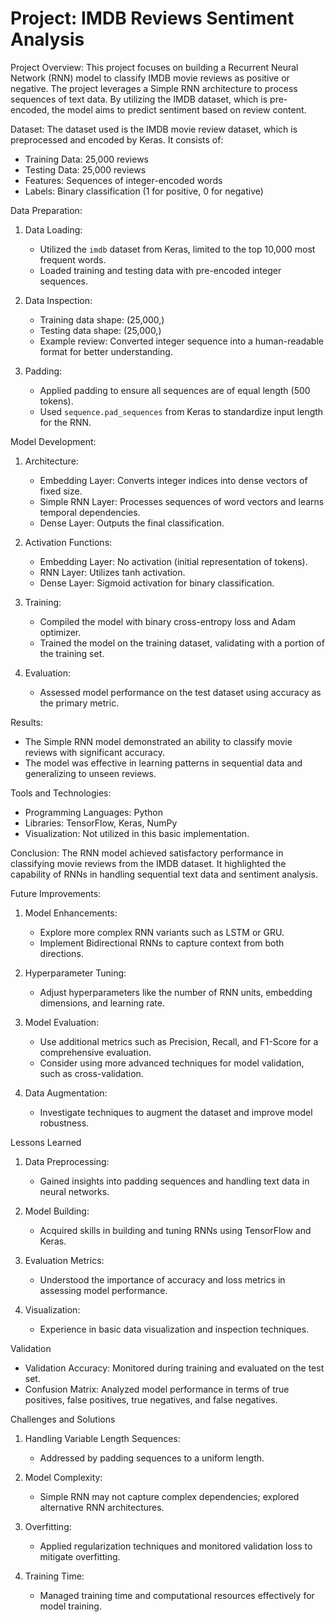 # Project: IMDB Reviews Sentiment Analysis

Project Overview:
This project focuses on building a Recurrent Neural Network (RNN) model to classify IMDB movie reviews as positive or negative. The project leverages a Simple RNN architecture to process sequences of text data. By utilizing the IMDB dataset, which is pre-encoded, the model aims to predict sentiment based on review content.


Dataset:
The dataset used is the IMDB movie review dataset, which is preprocessed and encoded by Keras. It consists of:
- Training Data: 25,000 reviews
- Testing Data: 25,000 reviews
- Features: Sequences of integer-encoded words
- Labels: Binary classification (1 for positive, 0 for negative)


Data Preparation:
1. Data Loading: 
   - Utilized the `imdb` dataset from Keras, limited to the top 10,000 most frequent words.
   - Loaded training and testing data with pre-encoded integer sequences.

2. Data Inspection:
   - Training data shape: (25,000,)
   - Testing data shape: (25,000,)
   - Example review: Converted integer sequence into a human-readable format for better understanding.

3. Padding:
   - Applied padding to ensure all sequences are of equal length (500 tokens).
   - Used `sequence.pad_sequences` from Keras to standardize input length for the RNN.


Model Development:
1. Architecture:
   - Embedding Layer: Converts integer indices into dense vectors of fixed size.
   - Simple RNN Layer: Processes sequences of word vectors and learns temporal dependencies.
   - Dense Layer: Outputs the final classification.

2. Activation Functions:
   - Embedding Layer: No activation (initial representation of tokens).
   - RNN Layer: Utilizes tanh activation.
   - Dense Layer: Sigmoid activation for binary classification.

3. Training:
   - Compiled the model with binary cross-entropy loss and Adam optimizer.
   - Trained the model on the training dataset, validating with a portion of the training set.

4. Evaluation:
   - Assessed model performance on the test dataset using accuracy as the primary metric.


Results:
- The Simple RNN model demonstrated an ability to classify movie reviews with significant accuracy.
- The model was effective in learning patterns in sequential data and generalizing to unseen reviews.


Tools and Technologies:
- Programming Languages: Python
- Libraries: TensorFlow, Keras, NumPy
- Visualization: Not utilized in this basic implementation.

Conclusion:
The RNN model achieved satisfactory performance in classifying movie reviews from the IMDB dataset. It highlighted the capability of RNNs in handling sequential text data and sentiment analysis.


Future Improvements:
1. Model Enhancements:
   - Explore more complex RNN variants such as LSTM or GRU.
   - Implement Bidirectional RNNs to capture context from both directions.

2. Hyperparameter Tuning:
   - Adjust hyperparameters like the number of RNN units, embedding dimensions, and learning rate.

3. Model Evaluation:
   - Use additional metrics such as Precision, Recall, and F1-Score for a comprehensive evaluation.
   - Consider using more advanced techniques for model validation, such as cross-validation.

4. Data Augmentation:
   - Investigate techniques to augment the dataset and improve model robustness.


Lessons Learned
1. Data Preprocessing:
   - Gained insights into padding sequences and handling text data in neural networks.

2. Model Building:
   - Acquired skills in building and tuning RNNs using TensorFlow and Keras.

3. Evaluation Metrics:
   - Understood the importance of accuracy and loss metrics in assessing model performance.

4. Visualization:
   - Experience in basic data visualization and inspection techniques.


Validation
- Validation Accuracy: Monitored during training and evaluated on the test set.
- Confusion Matrix: Analyzed model performance in terms of true positives, false positives, true negatives, and false negatives.


Challenges and Solutions
1. Handling Variable Length Sequences:
   - Addressed by padding sequences to a uniform length.

2. Model Complexity:
   - Simple RNN may not capture complex dependencies; explored alternative RNN architectures.

3. Overfitting:
   - Applied regularization techniques and monitored validation loss to mitigate overfitting.

4. Training Time:
   - Managed training time and computational resources effectively for model training.

